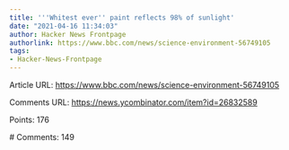 ```yaml
---
title: '''Whitest ever'' paint reflects 98% of sunlight'
date: "2021-04-16 11:34:03"
author: Hacker News Frontpage
authorlink: https://www.bbc.com/news/science-environment-56749105
tags:
- Hacker-News-Frontpage
---
```


<p>Article URL: <a href="https://www.bbc.com/news/science-environment-56749105">https://www.bbc.com/news/science-environment-56749105</a></p>
<p>Comments URL: <a href="https://news.ycombinator.com/item?id=26832589">https://news.ycombinator.com/item?id=26832589</a></p>
<p>Points: 176</p>
<p># Comments: 149</p>
